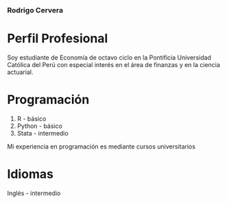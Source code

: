 ### Rodrigo Cervera

# Perfil Profesional
Soy estudiante de Economía de octavo ciclo en la Pontificia Universidad Católica del Perú con especial interés en el área de finanzas y en la ciencia actuarial.

# Programación
1) R - básico
2) Python - básico
3) Stata - intermedio

Mi experiencia en programación es mediante cursos universitarios

# Idiomas
Inglés - intermedio
